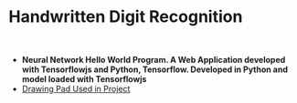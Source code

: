 <h1>Handwritten Digit Recognition</h1>
<br>
<ul>
  <li><b>Neural Network Hello World Program. A Web Application developed with Tensorflowjs and Python, Tensorflow. Developed in Python and model loaded with
  Tensorflowjs</b></li>
  <li><a href="https://github.com/tarun-bisht/SimpleDrawingPad">Drawing Pad Used in Project</a></li>
</ul>
